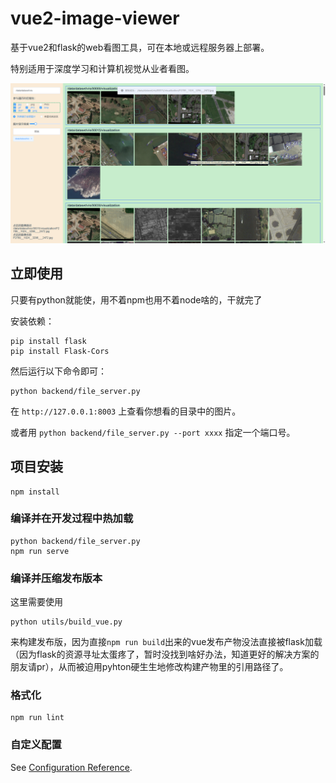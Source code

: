 # vue2-image-viewer

基于vue2和flask的web看图工具，可在本地或远程服务器上部署。

特别适用于深度学习和计算机视觉从业者看图。


<div align="center">
  <img src="docs/WechatIMG58.png"/>
</div>

## 立即使用

只要有python就能使，用不着npm也用不着node啥的，干就完了

安装依赖：
```
pip install flask
pip install Flask-Cors
```

然后运行以下命令即可：
```
python backend/file_server.py
```
在 `http://127.0.0.1:8003` 上查看你想看的目录中的图片。

或者用 `python backend/file_server.py --port xxxx` 指定一个端口号。


## 项目安装
```
npm install
```

### 编译并在开发过程中热加载
```
python backend/file_server.py
npm run serve
```

### 编译并压缩发布版本

这里需要使用
```
python utils/build_vue.py
```
来构建发布版，因为直接`npm run build`出来的vue发布产物没法直接被flask加载（因为flask的资源寻址太蛋疼了，暂时没找到啥好办法，知道更好的解决方案的朋友请pr），从而被迫用pyhton硬生生地修改构建产物里的引用路径了。

### 格式化
```
npm run lint
```

### 自定义配置
See [Configuration Reference](https://cli.vuejs.org/config/).


